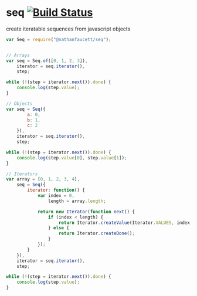 seq [![Build Status](https://travis-ci.org/nathanfaucett/seq.svg?branch=master)](https://travis-ci.org/nathanfaucett/seq)
=======

create iteratable sequences from javascript objects

```javascript
var Seq = require("@nathanfaucett/seq");


// Arrays
var seq = Seq.of([0, 1, 2, 3]),
    iterator = seq.iterator(),
    step;

while (!(step = iterator.next()).done) {
    console.log(step.value);
}

// Objects
var seq = Seq({
        a: 0,
        b: 1,
        c: 2
    }),
    iterator = seq.iterator(),
    step;

while (!(step = iterator.next()).done) {
    console.log(step.value[0], step.value[1]);
}

// Iterators
var array = [0, 1, 2, 3, 4],
    seq = Seq({
        iterator: function() {
            var index = 0,
                length = array.length;

            return new Iterator(function next() {
                if (index < length) {
                    return Iterator.createValue(Iterator.VALUES, index, array[index++]);
                } else {
                    return Iterator.createDone();
                }
            });
        }
    }),
    iterator = seq.iterator(),
    step;

while (!(step = iterator.next()).done) {
    console.log(step.value);
}
```
